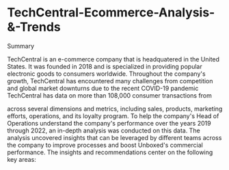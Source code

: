 # TechCentral-Ecommerce-Analysis-&-Trends



Summary

TechCentral is an e-commerce company that is headquatered in the United States. It was founded in 2018 and is specialized in providing popular electronic goods to consumers worldwide. Throughout the company's growth, TechCentral has encountered many challenges from competition and global market downturns due to the recent COVID-19 pandemic TechCentral  has data on more than 108,000 consumer transactions from 


across several dimensions and metrics, including sales, products, marketing efforts, operations, and its loyalty program. To help the company's Head of Operations understand the company's performance over the years 2019 through 2022, an in-depth  analysis was conducted on this data. The analysis uncovered insights that can be leveraged by different teams across the company to improve processes and boost Unboxed's commercial performance. The insights and recommendations center on the following key areas:



